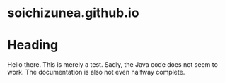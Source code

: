 # soichizunea.github.io
<html>
<head>
<title>Page Title</title>
</head>
<body>

<h1>Heading</h1>
<p>
  Hello there.  This is merely a test.  Sadly, the Java code does not seem to work.  The documentation is also not even halfway complete.
</p>

</body>
</html>
